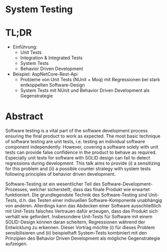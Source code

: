 System Testing
==============

TL;DR
=====
- Einführung:
  - Unit Tests
  - Integration & Integrated Tests
  - System Tests
  - Behavior Driven Development
- Beispiel: AspNetCore-Rest-Api
  - Probleme von Unit Tests (NUnit + Moq) mit Regressionen bei stark entkoppelten Software-Design
  - System Tests mit NUnit und Behavior Driven Development als Gegenstrategie

Abstract
========
Software testing is a vital part of the software development process ensuring the final product to work as expected.
The most basic technique of software testing are unit tests, i.e. testing an individual software component independently.
However, covering a software solely with unit tests can provide false confidence in the product to behave as required.
Especially unit tests for software with SOLID design can fail to detect regressions during development.
This talk aims to provide (i) a sensitizing for this problem and (ii) a possible counter strategy with system tests following principles of behavior driven development.

Software-Testing ist ein wesentlicher Teil des Software-Development-Prozesses, welcher sicherstellt, dass das finale Produkt wie erwartet funktioniert.
Die grundlegendste Technik des Software-Testing sind Unit-Tests, d.h. das Testen einer indivuellen Software-Komponente unabhängig von anderen.
Allerdings kann das Abdecken einer Software ausschließlich mit Unit-Tests falsches Vertrauen dafür erzeugen, dass das Produkt sich verhält wie gefordert.
Insbesondere Unit-Tests für Software mit einem SOLID-Design können daran scheitern, Regressionen während der Entwicklung zu erkennen.
Dieser Vortrag möchte (i) für dieses Problem sensibilisieren und (ii) beispielhaft System-Tests kombiniert mit den Prinzipien des Behavior Driven Development als mögliche Gegenstrategie aufzeigen.
